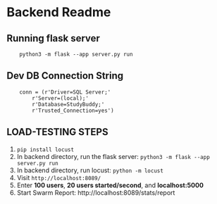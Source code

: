 # Backend Readme

## Running flask server

        python3 -m flask --app server.py run
        
## Dev DB Connection String
        conn = (r'Driver=SQL Server;'
            r'Server=(local);'
            r'Database=StudyBuddy;'
            r'Trusted_Connection=yes')
            
## LOAD-TESTING STEPS
1. `pip install locust`
2. In backend directory, run the flask server: `python3 -m flask --app server.py run`
3. In backend directory, run locust: `python -m locust`
4. Visit `http://localhost:8089/`
5. Enter **100 users**, **20 users started/second**, and **localhost:5000**
6. Start Swarm
Report: http://localhost:8089/stats/report
 
